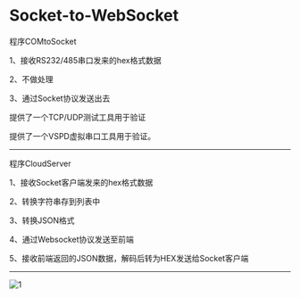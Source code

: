 # Socket-to-WebSocket

程序COMtoSocket

1、接收RS232/485串口发来的hex格式数据

2、不做处理

3、通过Socket协议发送出去

提供了一个TCP/UDP测试工具用于验证

提供了一个VSPD虚拟串口工具用于验证。

---------------------------------------------------------------------------------------------------------
程序CloudServer

1、接收Socket客户端发来的hex格式数据

2、转换字符串存到列表中

3、转换JSON格式

4、通过Websocket协议发送至前端

5、接收前端返回的JSON数据，解码后转为HEX发送给Socket客户端

-------------------------------------------------------------------------------------------------------------------
![1](https://user-images.githubusercontent.com/49359900/125884052-71b106f5-e3f6-44d8-9670-c4eb7a0c83d5.png)

